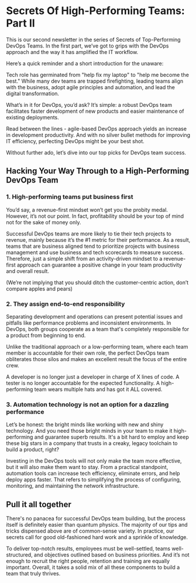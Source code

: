# Secrets Of High-Performing Teams: Part II



This is our second newsletter in the series of Secrets of Top-Performing DevOps Teams. In the first part, we’ve got to grips with the DevOps approach and the way it has amplified the IT workflow.

Here’s a quick reminder and a short introduction for the unaware:

Tech role has germinated from "help fix my laptop" to "help me become the best." While many dev teams are trapped firefighting, leading teams align with the business, adopt agile principles and automation, and lead the digital transformation.

What’s in it for DevOps, you’d ask? It’s simple: a robust DevOps team facilitates faster development of new products and easier maintenance of existing deployments.

Read between the lines - agile-based DevOps approach yields an increase in development productivity. And with no silver bullet methods for improving IT efficiency, perfecting DevOps might be your best shot.

Without further ado, let’s dive into our top picks for DevOps team success.


## Hacking Your Way Through to a High-Performing DevOps Team



### 1. High-performing teams put business first

You’d say, a revenue-first mindset won’t get you the probity medal. However, it’s not our point. In fact, profitability should be your top of mind not for the sake of money only.


Successful DevOps teams are more likely to tie their tech projects to revenue, mainly because it’s the #1 metric for their performance. As a result, teams that are business aligned tend to prioritize projects with business management and use business and tech scorecards to measure success. Therefore, just a simple shift from an activity-driven mindset to a revenue-first approach can guarantee a positive change in your team productivity and overall result.


(We’re not implying that you should ditch the customer-centric action, don’t compare apples and pears)

### 2. They assign end-to-end responsibility

Separating development and operations can present potential issues and pitfalls like performance problems and inconsistent environments. In DevOps, both groups cooperate as a team that's completely responsible for a product from beginning to end.


Unlike the traditional approach or a low-performing team, where each team member is accountable for their own role, the perfect DevOps team obliterates those silos and makes an excellent result the focus of the entire crew.


A developer is no longer just a developer in charge of X lines of code. A tester is no longer accountable for the expected functionality.  A high-performing team wears multiple hats and has got it ALL covered.

### 3. Automation technology is not an option for a dazzling performance

Let’s be honest: the bright minds like working with new and shiny technology. And you need those bright minds in your team to make it high-performing and guarantee superb results. It's a bit hard to employ and keep these big stars in a company that trusts in a creaky, legacy toolchain to build a product, right?


Investing in the DevOps tools will not only make the team more effective, but it will also make them want to stay. From a practical standpoint, automation tools can increase tech efficiency, eliminate errors, and help deploy apps faster. That refers to simplifying the process of configuring, monitoring, and maintaining the network infrastructure.



## Pull it all together

There's no panacea for successful DevOps team building, but the process itself is definitely easier than quantum physics. The majority of our tips and tricks dispensed above are of common-sense variety. In practice, our secrets call for good old-fashioned hard work and a sprinkle of knowledge.

To deliver top-notch results, employees must be well-settled, teams well-structured, and objectives outlined based on business priorities. And it’s not enough to recruit the right people, retention and training are equally important. Overall, it takes a solid mix of all these components to build a team that truly thrives.
